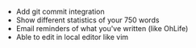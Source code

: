 * Add git commit integration
* Show different statistics of your 750 words
* Email reminders of what you've written (like OhLife)
* Able to edit in local editor like vim

